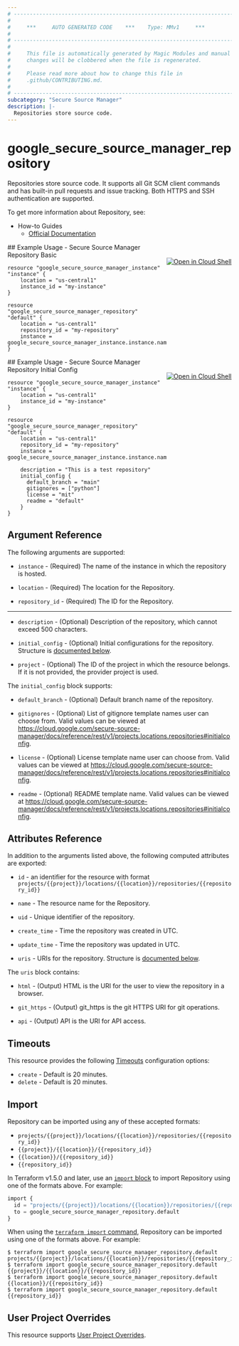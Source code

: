 ```yaml
---
# ----------------------------------------------------------------------------
#
#     ***     AUTO GENERATED CODE    ***    Type: MMv1     ***
#
# ----------------------------------------------------------------------------
#
#     This file is automatically generated by Magic Modules and manual
#     changes will be clobbered when the file is regenerated.
#
#     Please read more about how to change this file in
#     .github/CONTRIBUTING.md.
#
# ----------------------------------------------------------------------------
subcategory: "Secure Source Manager"
description: |-
  Repositories store source code.
---
```


# google_secure_source_manager_repository

Repositories store source code. It supports all Git SCM client commands and has built-in pull requests and issue tracking. Both HTTPS and SSH authentication are supported.


To get more information about Repository, see:
* How-to Guides
    * [Official Documentation](https://cloud.google.com/secure-source-manager/docs/overview)

<div class = "oics-button" style="float: right; margin: 0 0 -15px">
  <a href="https://console.cloud.google.com/cloudshell/open?cloudshell_git_repo=https%3A%2F%2Fgithub.com%2Fterraform-google-modules%2Fdocs-examples.git&cloudshell_image=gcr.io%2Fcloudshell-images%2Fcloudshell%3Alatest&cloudshell_print=.%2Fmotd&cloudshell_tutorial=.%2Ftutorial.md&cloudshell_working_dir=secure_source_manager_repository_basic&open_in_editor=main.tf" target="_blank">
    <img alt="Open in Cloud Shell" src="//gstatic.com/cloudssh/images/open-btn.svg" style="max-height: 44px; margin: 32px auto; max-width: 100%;">
  </a>
</div>
## Example Usage - Secure Source Manager Repository Basic


```hcl
resource "google_secure_source_manager_instance" "instance" {
    location = "us-central1"
    instance_id = "my-instance"
}

resource "google_secure_source_manager_repository" "default" {
    location = "us-central1"
    repository_id = "my-repository"
    instance = google_secure_source_manager_instance.instance.name
}
```
<div class = "oics-button" style="float: right; margin: 0 0 -15px">
  <a href="https://console.cloud.google.com/cloudshell/open?cloudshell_git_repo=https%3A%2F%2Fgithub.com%2Fterraform-google-modules%2Fdocs-examples.git&cloudshell_image=gcr.io%2Fcloudshell-images%2Fcloudshell%3Alatest&cloudshell_print=.%2Fmotd&cloudshell_tutorial=.%2Ftutorial.md&cloudshell_working_dir=secure_source_manager_repository_initial_config&open_in_editor=main.tf" target="_blank">
    <img alt="Open in Cloud Shell" src="//gstatic.com/cloudssh/images/open-btn.svg" style="max-height: 44px; margin: 32px auto; max-width: 100%;">
  </a>
</div>
## Example Usage - Secure Source Manager Repository Initial Config


```hcl
resource "google_secure_source_manager_instance" "instance" {
    location = "us-central1"
    instance_id = "my-instance"
}

resource "google_secure_source_manager_repository" "default" {
    location = "us-central1"
    repository_id = "my-repository"
    instance = google_secure_source_manager_instance.instance.name

    description = "This is a test repository"
    initial_config {
      default_branch = "main"
      gitignores = ["python"]
      license = "mit"
      readme = "default"
    }
}
```

## Argument Reference

The following arguments are supported:


* `instance` -
  (Required)
  The name of the instance in which the repository is hosted.

* `location` -
  (Required)
  The location for the Repository.

* `repository_id` -
  (Required)
  The ID for the Repository.


- - -


* `description` -
  (Optional)
  Description of the repository, which cannot exceed 500 characters.

* `initial_config` -
  (Optional)
  Initial configurations for the repository.
  Structure is [documented below](#nested_initial_config).

* `project` - (Optional) The ID of the project in which the resource belongs.
    If it is not provided, the provider project is used.


<a name="nested_initial_config"></a>The `initial_config` block supports:

* `default_branch` -
  (Optional)
  Default branch name of the repository.

* `gitignores` -
  (Optional)
  List of gitignore template names user can choose from.
  Valid values can be viewed at https://cloud.google.com/secure-source-manager/docs/reference/rest/v1/projects.locations.repositories#initialconfig.

* `license` -
  (Optional)
  License template name user can choose from.
  Valid values can be viewed at https://cloud.google.com/secure-source-manager/docs/reference/rest/v1/projects.locations.repositories#initialconfig.

* `readme` -
  (Optional)
  README template name.
  Valid values can be viewed at https://cloud.google.com/secure-source-manager/docs/reference/rest/v1/projects.locations.repositories#initialconfig.

## Attributes Reference

In addition to the arguments listed above, the following computed attributes are exported:

* `id` - an identifier for the resource with format `projects/{{project}}/locations/{{location}}/repositories/{{repository_id}}`

* `name` -
  The resource name for the Repository.

* `uid` -
  Unique identifier of the repository.

* `create_time` -
  Time the repository was created in UTC.

* `update_time` -
  Time the repository was updated in UTC.

* `uris` -
  URIs for the repository.
  Structure is [documented below](#nested_uris).


<a name="nested_uris"></a>The `uris` block contains:

* `html` -
  (Output)
  HTML is the URI for the user to view the repository in a browser.

* `git_https` -
  (Output)
  git_https is the git HTTPS URI for git operations.

* `api` -
  (Output)
  API is the URI for API access.

## Timeouts

This resource provides the following
[Timeouts](https://developer.hashicorp.com/terraform/plugin/sdkv2/resources/retries-and-customizable-timeouts) configuration options:

- `create` - Default is 20 minutes.
- `delete` - Default is 20 minutes.

## Import


Repository can be imported using any of these accepted formats:

* `projects/{{project}}/locations/{{location}}/repositories/{{repository_id}}`
* `{{project}}/{{location}}/{{repository_id}}`
* `{{location}}/{{repository_id}}`
* `{{repository_id}}`


In Terraform v1.5.0 and later, use an [`import` block](https://developer.hashicorp.com/terraform/language/import) to import Repository using one of the formats above. For example:

```tf
import {
  id = "projects/{{project}}/locations/{{location}}/repositories/{{repository_id}}"
  to = google_secure_source_manager_repository.default
}
```

When using the [`terraform import` command](https://developer.hashicorp.com/terraform/cli/commands/import), Repository can be imported using one of the formats above. For example:

```
$ terraform import google_secure_source_manager_repository.default projects/{{project}}/locations/{{location}}/repositories/{{repository_id}}
$ terraform import google_secure_source_manager_repository.default {{project}}/{{location}}/{{repository_id}}
$ terraform import google_secure_source_manager_repository.default {{location}}/{{repository_id}}
$ terraform import google_secure_source_manager_repository.default {{repository_id}}
```

## User Project Overrides

This resource supports [User Project Overrides](https://registry.terraform.io/providers/hashicorp/google/latest/docs/guides/provider_reference#user_project_override).
